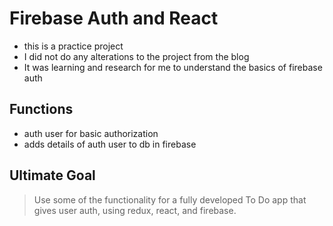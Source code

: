 # Firebase Auth and React

- this is a practice project
- I did not do any alterations to the project from the blog
- It was learning and research for me to understand the basics of firebase auth


## Functions

- auth user for basic authorization 
- adds details of auth user to db in firebase

## Ultimate Goal

> Use some of the functionality for a fully developed To Do app that gives user auth, using redux, react, and firebase. 
